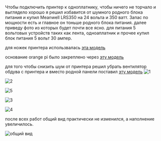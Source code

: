 Чтобы подключить принтер к одноплатнику, чтобы ничего не торчало и выглядело хорошо я решил избавится от шумного родного блока питания и купил 
Meanwell LRS350 на 24 вольта и 350 ватт. Запас по мощности есть и главное он тоньше родного блока питания. 
далее приведу фото из которых будет почти все ясно. для питания 5 вольтовых устройств таких как лента, одноаплатник и прочее купил блок питания 5 вольт 30 ампер.

для ножек принтера использвалась [эта модель](stand.stl)

основание orange pi было закреплено через [эту модель](case-bottom.stl)

для того чтобы снизить шум от принтера решил убрать вентилятор обдува с принтера и вместо родной панели поставил [эту модель](Mean_Well_PSU_cover_-_fanless.stl) 
![1](1.jpg)

![2](2.jpg)

![5](5.jpg)

![3](3.jpg)

![4](4.jpg)


после всех работ общий вид практически не изменился, а наполнение увеличилось. 

![общий вид](6.jpg)
